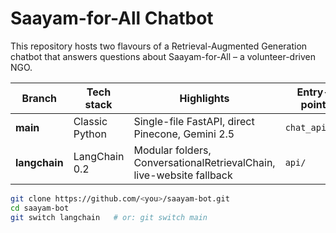 # Saayam-for-All Chatbot

This repository hosts two flavours of a Retrieval-Augmented Generation chatbot
that answers questions about Saayam-for-All – a volunteer-driven NGO.

| Branch | Tech stack | Highlights | Entry-point |
| ------ | ---------- | ---------- | ----------- |
| **main** | Classic Python | Single-file FastAPI, direct Pinecone, Gemini 2.5 | `chat_api.py` |
| **langchain** | LangChain 0.2 | Modular folders, ConversationalRetrievalChain, live-website fallback | `api/` |

```bash
git clone https://github.com/<you>/saayam-bot.git
cd saayam-bot
git switch langchain   # or: git switch main
